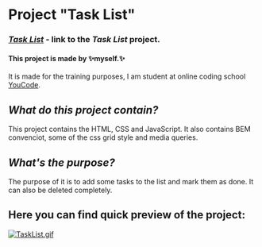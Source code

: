 # **Project "Task List"**
 
### *[Task List](https://myers32.github.io/Task-list/)* - link to the *Task List* project.

#### This project is made by ✨myself.✨ 
It is made for the training purposes, I am student at online coding school [YouCode](https://www.youcode.pl).

## *What do this project contain?*

This project contains the HTML, CSS and JavaScript. 
It also contains BEM convenciot, some of the css grid style and media queries.

## *What's the purpose?*

The purpose of it is to add some tasks to the list and mark them as done. It can also be deleted completely.

## Here you can find quick preview of the project: 

[![TaskList.gif](https://s2.gifyu.com/images/TaskList.gif)](https://gifyu.com/image/S7CUO)

